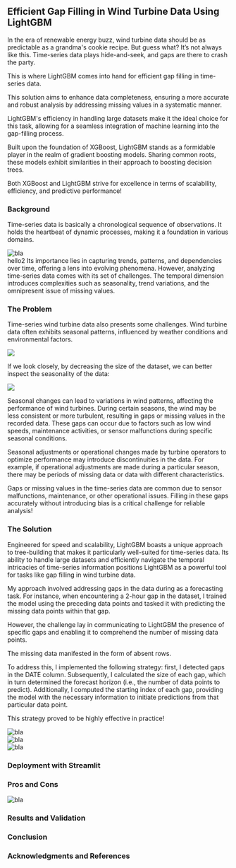 ## Efficient Gap Filling in Wind Turbine Data Using LightGBM

In the era of renewable energy buzz, wind turbine data should be as predictable as a grandma's cookie recipe. 
But guess what? It’s not always like this. Time-series data plays hide-and-seek, and gaps are there to  crash the party.

This is where LightGBM comes into hand for efficient gap filling in time-series data.

This solution aims to enhance data completeness, ensuring a more accurate and robust analysis by addressing missing values in a systematic manner. 

LightGBM's efficiency in handling large datasets make it the ideal choice for this task, allowing for a seamless integration of machine learning into the gap-filling process.

Built upon the foundation of XGBoost, LightGBM stands as a formidable player in the realm of gradient boosting models. Sharing common roots, these models exhibit similarities in their approach to boosting decision trees.

Both XGBoost and LightGBM strive for excellence in terms of scalability, efficiency, and predictive performance!
### Background
Time-series data is basically a chronological sequence of observations. It holds the heartbeat of dynamic processes, making it a foundation in various domains. 


<div><img src="images/ws_date.png" alt="bla"></div>  
hello2
Its importance lies in capturing trends, patterns, and dependencies over time, offering a lens into evolving phenomena. However, analyzing time-series data comes with its set of challenges. The temporal dimension introduces complexities such as seasonality, trend variations, and the omnipresent issue of missing values.

### The Problem

Time-series wind turbine data also presents some challenges.  Wind turbine data often exhibits seasonal patterns, influenced by weather conditions and environmental factors.

![](https://github.com/saranobrega/saranobrega.github.io/blob/main/_posts/Images/decomposition.png)

If we look closely, by decreasing the size of the dataset, we can better inspect the seasonality of the data:

![](https://github.com/saranobrega/saranobrega.github.io/blob/main/_posts/Images/seasonality.png)

Seasonal changes can lead to variations in wind patterns, affecting the performance of wind turbines. During certain seasons, the wind may be less consistent or more turbulent, resulting in gaps or missing values in the recorded data. These gaps can occur due to factors such as low wind speeds, maintenance activities, or sensor malfunctions during specific seasonal conditions.

Seasonal adjustments or operational changes made by turbine operators to optimize performance may introduce discontinuities in the data. For example, if operational adjustments are made during a particular season, there may be periods of missing data or data with different characteristics.

Gaps or missing values in the time-series data are common due to sensor malfunctions, maintenance, or other operational issues. Filling in these gaps accurately without introducing bias is a critical challenge for reliable analysis!

### The Solution 

Engineered for speed and scalability, LightGBM boasts a unique approach to tree-building that makes it particularly well-suited for time-series data. Its ability to handle large datasets and efficiently navigate the temporal intricacies of time-series information positions LightGBM as a powerful tool for tasks like gap filling in wind turbine data.

My approach involved addressing gaps in the data during as a forecasting task. For instance, when encountering a 2-hour gap in the dataset, I trained the model using the preceding data points and tasked it with predicting the missing data points within that gap.

However, the challenge lay in communicating to LightGBM the presence of specific gaps and enabling it to comprehend the number of missing data points. 

The missing data manifested in the form of absent rows. 

To address this, I implemented the following strategy: first, I detected gaps in the DATE column. Subsequently, I calculated the size of each gap, which in turn determined the forecast horizon (i.e., the number of data points to predict). Additionally, I computed the starting index of each gap, providing the model with the necessary information to initiate predictions from that particular data point. 

This strategy proved to be highly effective in practice!

<div><img src="Images/result1.png" alt="bla"></div>  

<div><img src="Images/results2.png" alt="bla"></div>   

<div><img src="Images/results3.png" alt="bla"></div>  

### Deployment with Streamlit
### Pros and Cons


<div><img src="Images/limitations.png" alt="bla"></div>  

### Results and Validation
### Conclusion

### Acknowledgments and References


